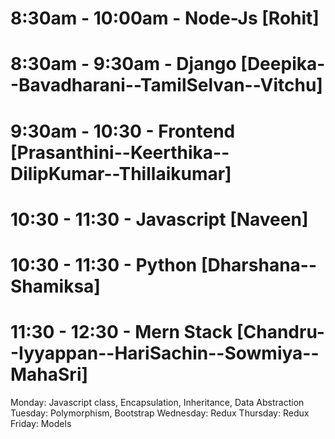 # 8:30am - 10:00am - Node-Js [Rohit]

# 8:30am - 9:30am - Django [Deepika--Bavadharani--TamilSelvan--Vitchu]

# 9:30am - 10:30 - Frontend [Prasanthini--Keerthika--DilipKumar--Thillaikumar]

# 10:30 - 11:30 - Javascript [Naveen]

# 10:30 - 11:30 - Python [Dharshana--Shamiksa]

# 11:30 - 12:30 - Mern Stack [Chandru--Iyyappan--HariSachin--Sowmiya--MahaSri]

Monday: Javascript class, Encapsulation, Inheritance, Data Abstraction
Tuesday: Polymorphism, Bootstrap
Wednesday: Redux
Thursday: Redux
Friday: Models